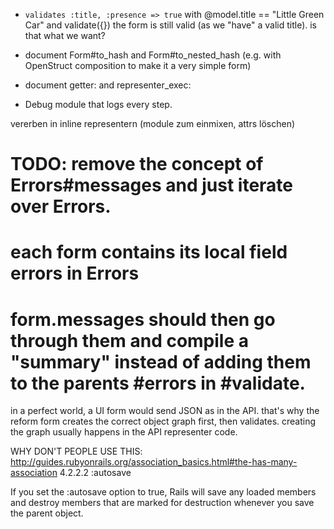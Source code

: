 * `validates :title, :presence => true`
  with @model.title == "Little Green Car" and validate({}) the form is still valid (as we "have" a valid title). is that what we want?

* document Form#to_hash and Form#to_nested_hash (e.g. with OpenStruct composition to make it a very simple form)
* document getter: and representer_exec:

* Debug module that logs every step.

vererben in inline representern (module zum einmixen, attrs löschen)

# TODO: remove the concept of Errors#messages and just iterate over Errors.
# each form contains its local field errors in Errors
# form.messages should then go through them and compile a "summary" instead of adding them to the parents #errors in #validate.



in a perfect world, a UI form would send JSON as in the API. that's why the reform form creates the correct object graph first, then validates. creating the graph usually happens in the API representer code.


WHY DON'T PEOPLE USE THIS:
http://guides.rubyonrails.org/association_basics.html#the-has-many-association
4.2.2.2 :autosave

If you set the :autosave option to true, Rails will save any loaded members and destroy members that are marked for destruction whenever you save the parent object.